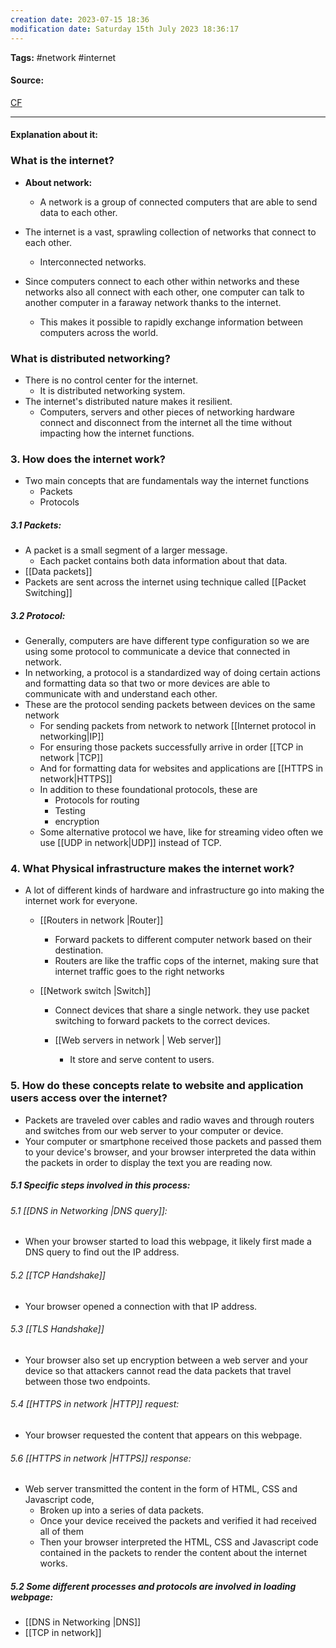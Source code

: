 ```yaml
---
creation date: 2023-07-15 18:36
modification date: Saturday 15th July 2023 18:36:17
---
```


**Tags:** #network #internet 

#### Source:
[CF](https://www.cloudflare.com/learning/network-layer/how-does-the-internet-work/)

--------------------------------------

#### Explanation about it:

### What is the internet?

* **About network:**
	* A network is a group of connected computers that are able to send data to each other.

* The internet is a vast, sprawling collection of networks that connect to each other.
	* Interconnected networks.

* Since computers connect to each other within networks and these networks also all connect with each other, one computer can talk to another computer in a faraway network thanks to the internet.
	* This makes it possible to rapidly exchange information between computers across the world.


### What is distributed networking?

* There is no control center for the internet.
	* It is distributed networking system.
* The internet's distributed nature makes it resilient.
	* Computers, servers and other pieces of networking hardware connect and disconnect from the internet all the time without impacting how the internet functions.


### 3. How does the internet work?

* Two main concepts that are fundamentals way the internet functions
	* Packets
	* Protocols

##### 3.1 Packets:

* A packet is a small segment of a larger message.
	* Each packet contains both data information about that data.
* [[Data packets]]
* Packets are sent across the internet using technique called [[Packet Switching]]

##### 3.2 Protocol:

* Generally, computers are have different type configuration so we are using some protocol to communicate a device that connected in network.
* In networking, a protocol is a standardized way of doing certain actions and formatting data so that two or more devices are able to communicate with and understand each other.
* These are the protocol sending packets between devices on the same network
	* For sending packets from network to network [[Internet protocol in networking|IP]]
	* For ensuring those packets successfully arrive in order [[TCP in network |TCP]]
	* And for formatting data for websites and applications are [[HTTPS in network|HTTPS]]
	* In addition to these foundational protocols, these are
		* Protocols for routing
		* Testing
		* encryption
	* Some alternative protocol we have, like for streaming video often we use [[UDP in network|UDP]] instead of TCP.


### 4. What Physical infrastructure makes the internet work?

* A lot of different kinds of hardware and infrastructure go into making the internet work for everyone.
	* [[Routers in network |Router]]
		* Forward packets to different computer network based on their destination.
		* Routers are like the traffic cops of the internet, making sure that internet traffic goes to the right networks

	* [[Network switch |Switch]]
		* Connect devices that share a single network. they use packet switching to forward packets to the correct devices.

        * [[Web servers in network | Web server]]
	        * It store and serve content to users.


### 5. How do these concepts relate to website and application users access over the internet?

* Packets are traveled over cables and radio waves and through routers and switches from our web server to your computer or device.
* Your computer or smartphone received those packets and passed them to your device's browser, and your browser interpreted the data within the packets in order to display the text you are reading now.

##### 5.1 Specific steps involved in this process:

###### 5.1 [[DNS in Networking |DNS query]]: 
* When your browser started to load this webpage, it likely first made a DNS query to find out the IP address.

###### 5.2 [[TCP Handshake]]
* Your browser opened a connection with that IP address.

###### 5.3 [[TLS Handshake]]
* Your browser also set up encryption between a  web server and your device so that attackers cannot read the data packets that travel between those two endpoints.

###### 5.4 [[HTTPS in network |HTTP]] request:
* Your browser requested the content that appears on this webpage.

###### 5.6 [[HTTPS in network |HTTPS]] response:
* Web server transmitted the content in the form of HTML, CSS and Javascript code, 
	* Broken up into a series of data packets.
	* Once your device received the packets and verified it had received all of them
	* Then your browser interpreted the HTML, CSS and Javascript code contained in the packets to render the content about the internet works.

##### 5.2 Some different processes and protocols are involved in loading webpage:

* [[DNS in Networking |DNS]]
* [[TCP in network]]